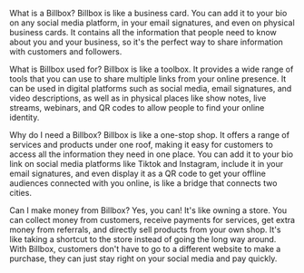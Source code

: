 What is a Billbox?
Billbox is like a business card. You can add it to your bio on any social media platform, in your email signatures, and even on physical business cards. It contains all the information that people need to know about you and your business, so it's the perfect way to share information with customers and followers.

What is Billbox used for?
Billbox is like a toolbox. It provides a wide range of tools that you can use to share multiple links from your online presence. It can be used in digital platforms such as social media, email signatures, and video descriptions, as well as in physical places like show notes, live streams, webinars, and QR codes to allow people to find your online identity.

Why do I need a Billbox?
Billbox is like a one-stop shop. It offers a range of services and products under one roof, making it easy for customers to access all the information they need in one place.
You can add it to your bio link on social media platforms like Tiktok and Instagram, include it in your email signatures, and even display it as a QR code to get your offline audiences connected with you online, is like a bridge that connects two cities.

Can I make money from Billbox?
Yes, you can! It's like owning a store. You can collect money from customers, receive payments for services, get extra money from referrals, and directly sell products from your own shop.
It's like taking a shortcut to the store instead of going the long way around. With Billbox, customers don't have to go to a different website to make a purchase, they can just stay right on your social media and pay quickly.

